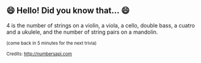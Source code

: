 ## 😄 Hello! Did you know that... 😄
4 is the number of strings on a violin, a viola, a cello, double bass, a cuatro and a ukulele, and the number of string pairs on a mandolin.

<sup>(come back in 5 minutes for the next trivia)</sup>


<sup>Credits: http://numbersapi.com</sup>
